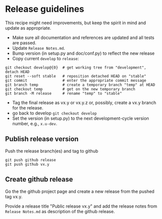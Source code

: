 # Release guidelines

This recipe might need improvements, but keep the spirit in mind and update as
appropriate.

* Make sure all documentation and references are updated and all tests are
  passed.
* Update `Release Notes.md`.
* Bump version (in setup.py and doc/conf.py) to reflect the new release
* Copy current `develop` to `release`:
```
git checkout develop@{0}  # get working tree from "development", detach HEAD
git reset --soft stable   # reposition detached HEAD on "stable"
git commit                # enter the appropriate commit message
git branch temp           # create a temporary branch "temp" at HEAD
git checkout temp         # get on the new temporary branch
git branch -M release     # rename "temp" to "stable"
```
* Tag the final release as vx.y or vx.y.z or, possibly, create a vx.y branch for
  the release.
* go back to develop `git checkout develop`
* Set the version (in setup.py) to the next development-cycle version number,
  e.g., `x.u-dev`.


## Publish release version

Push the release branch(es) and tag to github
```
git push github release
git push github vx.y
```


## Create github release

Go the the github project page and create a new release from the pushed tag
vx.y.

Provide a release title "Public release vx.y" and add the release notes from
`Release Notes.md` as description of the github release.


<!-- Put Emacs local variables into HTML comment
Local Variables:
coding: utf-8
fill-column: 80
End:
-->
